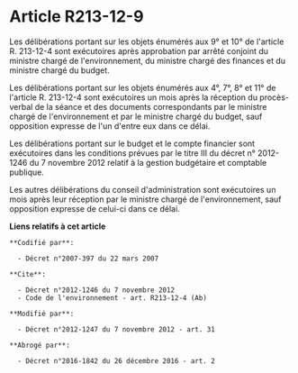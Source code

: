# Article R213-12-9

Les délibérations portant sur les objets énumérés aux 9° et 10° de l'article R. 213-12-4 sont exécutoires après approbation
par arrêté conjoint du ministre chargé de l'environnement, du ministre chargé des finances et du ministre chargé du budget. 

Les délibérations portant sur les objets énumérés aux 4°, 7°, 8° et 11° de l'article R. 213-12-4 sont exécutoires un mois
après la réception du procès-verbal de la séance et des documents correspondants par le ministre chargé de l'environnement et
par le ministre chargé du budget, sauf opposition expresse de l'un d'entre eux dans ce délai. 

Les délibérations portant sur le budget et le compte financier sont exécutoires dans les conditions prévues par le titre III
du décret n° 2012-1246 du 7 novembre 2012 relatif à la gestion budgétaire et comptable publique. 

Les autres délibérations du conseil d'administration sont exécutoires un mois après leur réception par le ministre chargé de
l'environnement, sauf opposition expresse de celui-ci dans ce délai.

**Liens relatifs à cet article**

	**Codifié par**:

	  - Décret n°2007-397 du 22 mars 2007

	**Cite**:

	  - Décret n°2012-1246 du 7 novembre 2012
	  - Code de l'environnement - art. R213-12-4 (Ab)

	**Modifié par**:

	  - Décret n°2012-1247 du 7 novembre 2012 - art. 31

	**Abrogé par**:

	  - Décret n°2016-1842 du 26 décembre 2016 - art. 2
